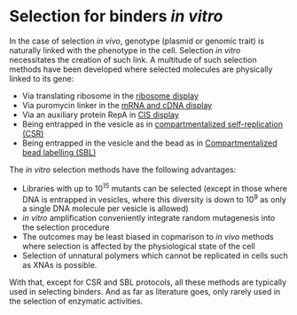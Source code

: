 # Selection for binders *in vitro*

In the case of selection *in vivo*, genotype (plasmid or genomic trait) is naturally linked with the phenotype in the cell. Selection *in vitro* necessitates the creation of such link. A multitude of such selection methods have been developed where selected molecules are physically linked to its gene:

- Via translating ribosome in the [ribosome display](ribodisplay.md)
- Via puromycin linker in the [mRNA and cDNA display](mRNAdisplay.md)
- Via an auxiliary protein RepA in [CIS display](cisdisplay.md)
- Being entrapped in the vesicle as in [compartmentalized self-replication (CSR)](CSR_SBL.md)
- Being entrapped in the vesicle and the bead as in [Compartmentalized bead labelling (SBL)](CSR_SBL.md)

The *in vitro* selection methods have the following advantages:

- Libraries with up to 10<sup>15</sup> mutants can be selected (except in those where DNA is entrapped in vesicles, where this diversity is down to 10<sup>9</sup> as only a single DNA molecule per vesicle is allowed)
- *in vitro* amplification conveniently integrate random mutagenesis into the selection procedure
- The outcomes may be least biased in copmarison to *in vivo* methods where selection is affected by the physiological state of the cell
- Selection of unnatural polymers which cannot be replicated in cells such as XNAs is possible.
 
With that, except for CSR and SBL protocols, all these methods are typically used in selecting binders. And as far as literature goes, only rarely used in the selection of enzymatic activities.
